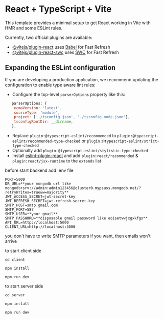 # React + TypeScript + Vite

This template provides a minimal setup to get React working in Vite with HMR and some ESLint rules.

Currently, two official plugins are available:

- [@vitejs/plugin-react](https://github.com/vitejs/vite-plugin-react/blob/main/packages/plugin-react/README.md) uses [Babel](https://babeljs.io/) for Fast Refresh
- [@vitejs/plugin-react-swc](https://github.com/vitejs/vite-plugin-react-swc) uses [SWC](https://swc.rs/) for Fast Refresh

## Expanding the ESLint configuration

If you are developing a production application, we recommend updating the configuration to enable type aware lint rules:

- Configure the top-level `parserOptions` property like this:

```js
   parserOptions: {
    ecmaVersion: 'latest',
    sourceType: 'module',
    project: ['./tsconfig.json', './tsconfig.node.json'],
    tsconfigRootDir: __dirname,
   },
```

- Replace `plugin:@typescript-eslint/recommended` to `plugin:@typescript-eslint/recommended-type-checked` or `plugin:@typescript-eslint/strict-type-checked`
- Optionally add `plugin:@typescript-eslint/stylistic-type-checked`
- Install [eslint-plugin-react](https://github.com/jsx-eslint/eslint-plugin-react) and add `plugin:react/recommended` & `plugin:react/jsx-runtime` to the `extends` list

before start backend add .env file

```
PORT=5000
DB_URL=**your mongodb url like mongodb+srv://admin:admin123456@cluster0.mypsuss.mongodb.net/?retryWrites=true&w=majority**
JWT_ACCESS_SECRET=jwt-secret-key
JWT_REFRESH_SECRET=jwt-refresh-secret-key
SMTP_HOST=smtp.gmail.com
SMTP_PORT=587
SMTP_USER=**your gmail**
SMTP_PASSWORD=**disposable gmail password like eoisetvwjxgxkfgs**
API_URL=http://localhost:5000
CLIENT_URL=http://localhost:3000
```

you don't have to write SMTP parameters if you want, then emails won't arrive

to start client side

```
cd client
```

```
npm install
```

```
npm run dev
```

to start server side

```
cd server
```

```
npm install
```

```
npm run dev
```
